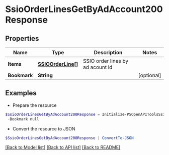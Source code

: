 # SsioOrderLinesGetByAdAccount200Response
## Properties

Name | Type | Description | Notes
------------ | ------------- | ------------- | -------------
**Items** | [**SSIOOrderLine[]**](SSIOOrderLine.md) | SSIO order lines by ad acount id | 
**Bookmark** | **String** |  | [optional] 

## Examples

- Prepare the resource
```powershell
$SsioOrderLinesGetByAdAccount200Response = Initialize-PSOpenAPIToolsSsioOrderLinesGetByAdAccount200Response  -Items null `
 -Bookmark null
```

- Convert the resource to JSON
```powershell
$SsioOrderLinesGetByAdAccount200Response | ConvertTo-JSON
```

[[Back to Model list]](../README.md#documentation-for-models) [[Back to API list]](../README.md#documentation-for-api-endpoints) [[Back to README]](../README.md)

